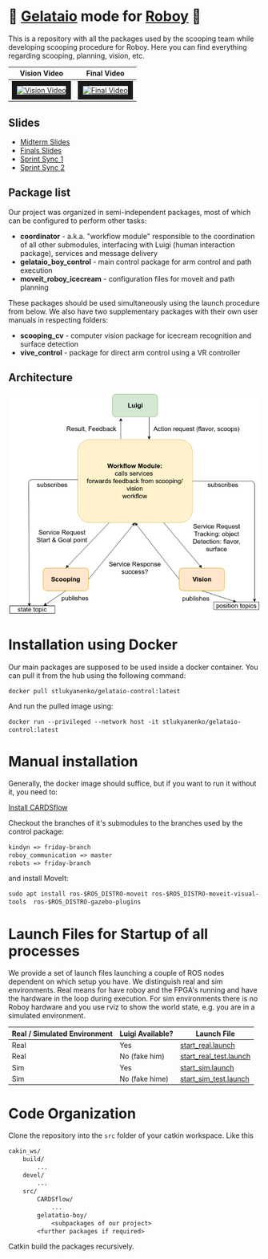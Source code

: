 # :ice_cream: [Gelataio](https://en.wiktionary.org/wiki/gelataio) mode for [Roboy](https://roboy.org/) :ice_cream:

This is a repository with all the packages used by the scooping team while developing scooping procedure for Roboy. Here you can find everything regarding scooping, planning, vision, etc.


| Vision Video | Final Video |
| ------------ | ----------- |
|<a href="http://www.youtube.com/watch?feature=player_embedded&v=DI6FIhWma3Y" target="_blank"><img src="http://img.youtube.com/vi/DI6FIhWma3Y/0.jpg" alt="Vision Video" width="240" height="180" border="10" /></a> | <a href="http://www.youtube.com/watch?feature=player_embedded&v=F1awb4STJ84&list=PL5VpohfE5RnEzUAK9cNsspMwvD0zZquJI&index=4" target="_blank"><img src="http://img.youtube.com/vi/F1awb4STJ84/0.jpg" alt="Final Video" width="240" height="180" border="10" /></a> |

## Slides
- [Midterm Slides](https://docs.google.com/presentation/d/1NewMwSdnp7RwAgcC_RcqNRAtOPzeC24GHkpUbu42Q8k/edit?usp=sharing)
- [Finals Slides](https://docs.google.com/presentation/d/1lT7aWF8S_64XrxOK5uWU9qckEqH8yqs6vt6CNHx1nYM/edit#slide=id.g3ecef60b9d_0_7)
- [Sprint Sync 1](https://docs.google.com/presentation/d/12Hat28XKuapki89IOibCmz_zspT1Y5xjBFHNrMO4YSE/edit#slide=id.g3ec4627452_0_202)
- [Sprint Sync 2](https://docs.google.com/presentation/d/1Jai6Dpnfc-tcUIdtP4Eqru7uiEwxb5YKbDpsJK-65wQ/edit#slide=id.g3ecef60b9d_0_7)

## Package list

Our project was organized in semi-independent packages, most of which can be configured to perform other tasks:

- **coordinator** - a.k.a. "workflow module" responsible to the coordination of all other submodules, interfacing with Luigi (human interaction package), services and message delivery
- **gelataio_boy_control** - main control package for arm control and path execution
- **moveit_roboy_icecream** - configuration files for moveit and path planning

These packages should be used simultaneously using the launch procedure from below. We also have two supplementary packages with their own user manuals in respecting folders:
- **scooping_cv** - computer vision package for icecream recognition and surface detection
- **vive_control** - package for direct arm control using a VR controller

## Architecture 

![Arch Diagram](doc/arch.png)

# Installation using Docker


Our main packages are supposed to be used inside a docker container. You can pull it from the hub using the following command:
```
docker pull stlukyanenko/gelataio-control:latest
```

And run the pulled image using:
```
docker run --privileged --network host -it stlukyanenko/gelataio-control:latest
```

# Manual installation

Generally, the docker image should suffice, but if you want to run it without it, you need to:

[Install CARDSflow](https://cardsflow.readthedocs.io/Usage/0_installation.html)

Checkout the branches of it's submodules to the branches used by the control package:

```
kindyn => friday-branch
roboy_communication => master
robots => friday-branch
```

and install MoveIt:

```
sudo apt install ros-$ROS_DISTRO-moveit ros-$ROS_DISTRO-moveit-visual-tools  ros-$ROS_DISTRO-gazebo-plugins
```


# Launch Files for Startup of all processes

We provide a set of launch files launching a couple of ROS nodes dependent on which setup you have. We distinguish real and sim environments. Real means for have roboy and the FPGA's running and have the hardware in the loop during execution. For sim environments there is no Roboy hardware and you use rviz to show the world state, e.g. you are in a simulated environment.

| Real / Simulated Environment | Luigi Available? | Launch File |
| ---------------------------- | ---------------- | ----------- |
| Real | Yes | [start_real.launch](coordinator/launch/start_real.launch) |
| Real | No (fake him) | [start_real_test.launch](coordinator/launch/start_real_test.launch)|
| Sim | Yes | [start_sim.launch](coordinator/launch/start_sim.launch)|
| Sim | No (fake hime) | [start_sim_test.launch](coordinator/launch/start_sim_test.launch)|

# Code Organization

Clone the repository into the `src` folder of your catkin workspace. Like this
```
cakin_ws/
	build/
		...
	devel/
		...
	src/
		CARDSflow/
			...
		gelatatio-boy/
			<subpackages of our project>
		<further packages if required>
```

Catkin build the packages recursively.



